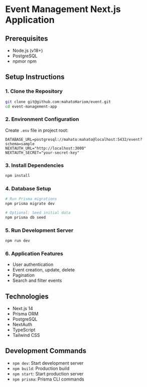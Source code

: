 # Event Management Next.js Application

## Prerequisites

- Node.js (v18+)
- PostgreSQL
- npmor npm

## Setup Instructions

### 1. Clone the Repository

```bash
git clone git@github.com:mahatoHariom/event.git
cd event-management-app
```

### 2. Environment Configuration

Create `.env` file in project root:

```
DATABASE_URL=postgresql://mahato:mahato@localhost:5432/event?schema=sample
NEXTAUTH_URL="http://localhost:3000"
NEXTAUTH_SECRET="your-secret-key"
```

### 3. Install Dependencies

```bash
npm install
```

### 4. Database Setup

```bash
# Run Prisma migrations
npm prisma migrate dev

# Optional: Seed initial data
npm prisma db seed
```

### 5. Run Development Server

```bash
npm run dev
```

### 6. Application Features

- User authentication
- Event creation, update, delete
- Pagination
- Search and filter events

## Technologies

- Next.js 14
- Prisma ORM
- PostgreSQL
- NextAuth
- TypeScript
- Tailwind CSS

## Development Commands

- `npm dev`: Start development server
- `npm build`: Production build
- `npm start`: Start production server
- `npm prisma`: Prisma CLI commands
